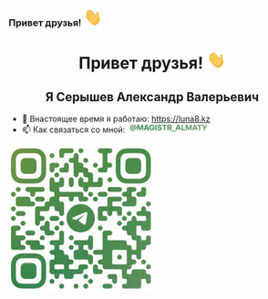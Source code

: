 ### Привет друзья! <img src="https://github.com/Magistr-Almaty/Magistr-Almaty/blob/main/Hi.gif" height="32"/>

<h1 align="center"> Привет друзья! 
<img src="https://github.com/Magistr-Almaty/Magistr-Almaty/blob/main/Hi.gif" height="32"/></h1>
<h2 align="center">Я Серышев Александр Валерьевич</h2>


- 🔭 Внастоящее время я работаю: https://luna8.kz
- 📫 Как связаться со мной: <a href="https://t.me/Magistr_Almaty"><img src="https://github.com/Magistr-Almaty/Magistr-Almaty/blob/main/t_magistr_almaty.png" height="16"/></a><br>
<img src="https://github.com/Magistr-Almaty/Magistr-Almaty/blob/main/telegram_qr.png" height="256"/>

<!--
**Magistr-Almaty/Magistr-Almaty** is a ✨ _special_ ✨ repository because its `README.md` (this file) appears on your GitHub profile.

Here are some ideas to get you started:

- 🔭 I’m currently working on ...
- 🌱 I’m currently learning ...
- 👯 I’m looking to collaborate on ...
- 🤔 I’m looking for help with ...
- 💬 Ask me about ...
- 📫 How to reach me: ...
- 😄 Pronouns: ...
- ⚡ Fun fact: ...
-->

